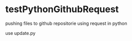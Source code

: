 # testPythonGithubRequest

pushing files to github repositorie using request in python

use update.py 
